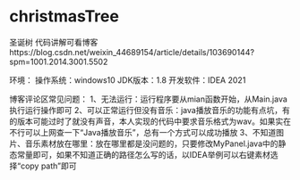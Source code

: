 # christmasTree
圣诞树
代码讲解可看博客https://blog.csdn.net/weixin_44689154/article/details/103690144?spm=1001.2014.3001.5502

环境：
操作系统：windows10
JDK版本：1.8
开发软件：IDEA 2021

博客评论区常见问题：
1、无法运行：运行程序要从mian函数开始，从Main.java执行运行操作即可
2、可以正常运行但没有音乐：java播放音乐的功能有点坑，有的版本可能过时了就没有声音，本人实现的代码中要求音乐格式为wav。如果实在不行可以上网查一下“Java播放音乐”，总有一个方式可以成功播放
3、不知道图片、音乐素材放在哪里：放在哪里都是没问题的，只要修改MyPanel.java中的静态常量即可，如果不知道正确的路径怎么写的话，以IDEA举例可以右键素材选择“copy path”即可
